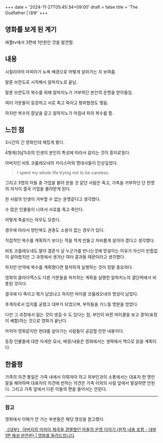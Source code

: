 +++
date = '2024-11-27T05:45:34+09:00'
draft = false
title = 'The Godfather | 대부'
+++

<!-- 
$ hugo new --kind review content/review/$(date +%Y-%m-%d-%a).md
$ hugo new --kind review content/review/title_you_want.md
-->

## 영화를 보게 된 계기
애플tv에서 3편에 1만원인 것을 발견함.

## 내용
시칠리아의 마피아가 뉴욕 배경으로 어떻게 살아가는 지 보여줌.

말론 브란도로 시작해서 알파치노로 끝남.

말론 브란도의 복수를 위해 알파치노가 거부하던 본인의 운명을 받아들임.

여러 가문들이 등장하고 서로 죽고 죽이고 평화협정도 맺음.

하지만 복수의 칼날을 갈고 알파치노가 마침내 피의 복수를 함.

## 느낀 점
3시간의 긴 영화인데 재밌게 봤다.

4형제(3남1녀)의 인생이 본인의 특성에 따라서 갈리는 것이 흥미로웠다.

아버지인 비토 코를레오네의 카리스마와 명대사들이 인상깊었다.

> I spent my whole life trying not to be careless.

그리고 3명의 아들 중 가업을 물려 받을 것 같던 사람은 죽고, 가족을 거부하던 단 한명의 자식이 결국 가업을 물려받게 된다.

한 사람의 인생이 거부할 수 없는 운명같다고 생각했다.

수 많은 인물들이 나와서 서로를 죽고 죽인다. 

어떻게 죽을지는 아무도 모른다.

경우에 따라서 방탄복도 권총도 소용이 없는 경우가 있다.

직접적인 복수를 계획하기 보다는 적을 적게 만들고 자비롭게 살아야 겠다고 생각했다.

비토 코를레오네도 딸의 결혼식 날 누군가를 만나는것에 망설이는 이유가 자신이 빈틈없이 살아왔지만 그 과정에서 생겨난 여러 결과들 때문이라고 생각했다.

하지만 만약에 복수를 계획했다면 철저하게 실행하는 것이 정말 중요하다.

영화의 클라이맥스도 다른 가문들을 처치하는 계획을 실행한 알파치노의 결단력에서 비롯된 것이다.

결국에 다 죽이고 뭐가 남았냐고 하지만 마이클 코를레오네의 명성이 남았다.

후계자로서 입지를 굳혔고 대부가 되었으며, 부하들을 거느릴 명분을 얻었다.

다만 그 과정에서 잃는 것이 생길 수 도 있다는 점, 부인이 바뀐 마이클을 보고 경악(표정이 쎄함)하는 것으로 영화가 끝난다.

마피아 영화같지만 현대를 살아가는 사람들이 공감할 만한 내용이다.

등장 인물들에 대한 자세한 묘사, 배경/내용은 영화에서는 생략돼서 책으로 읽을 계획이다.

## 한줄평
가족의 의견 통일은 가족 내에서 이뤄져야 하고 외부인과의 소통에서는 대표자 한 명만 말을 해야하며 대표자의 의견에 반하는 의견은 가족 이외의 사람 앞에서 발설하면 안된다. 그리고 가족 앞에서 다른 이들의 편을 들어서는 안된다.

---

### 참고
영화에서 이해가 안 가는 부분들은 해당 영상을 참고했다.

[《대부》 아버지의 마피아 제국을 경멸했던 아들의 운명 이야기 (원작 내용 포함 - 대부1편 해설 완전판) | 영화를 들려드립니다](https://youtu.be/a7p6l9F0iys?feature=shared)